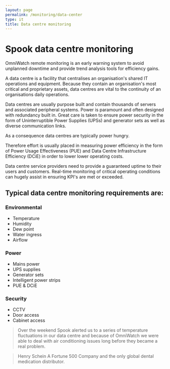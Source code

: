 ```yaml
---
layout: page
permalink: /monitoring/data-center
type: it
title: Data centre monitoring
---
```


# Spook data centre monitoring

OmniWatch remote monitoring is an early warning system to avoid unplanned downtime and provide trend analysis tools for efficiency gains.

A data centre is a facility that centralises an organisation's shared IT operations and equipment. Because they contain an organisation's most critical and proprietary assets, data centres are vital to the continuity of an organisations daily operations.

Data centres are usually purpose built and contain thousands of servers and associated peripheral systems. Power is paramount and often designed with redundancy built in. Great care is taken to ensure power security in the form of Uninterruptible Power Supplies (UPSs) and generator sets as well as diverse communication links.

As a consequence data centres are typically power hungry.

Therefore effort is usually placed in measuring power efficiency in the form of Power Usage Effectiveness (PUE) and Data Centre Infrastructure Efficiency (DCiE) in order to lower lower operating costs.

Data centre service providers need to provide a guaranteed uptime to their users and customers. Real-time monitoring of critical operating conditions can hugely assist in ensuring KPI's are met or exceeded.

## Typical data centre monitoring requirements are:

### Environmental

+ Temperature
+ Humidity
+ Dew point
+ Water ingress
+ Airflow

### Power

+ Mains power
+ UPS supplies
+ Generator sets
+ Intelligent power strips
+ PUE & DCiE

### Security

+ CCTV
+ Door access
+ Cabinet access

> Over the weekend Spook alerted us to a series of temperature fluctuations in our data centre and because of OmniWatch we were able to deal with air conditioning issues long before they became a real problem.

> Henry Schein
> A Fortune 500 Company and the only global dental medication
distributor.
